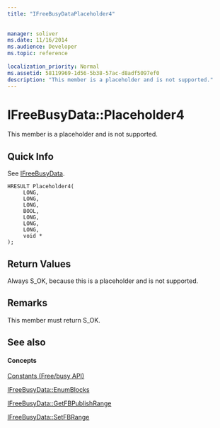 ```yaml
---
title: "IFreeBusyDataPlaceholder4"
 
 
manager: soliver
ms.date: 11/16/2014
ms.audience: Developer
ms.topic: reference
 
localization_priority: Normal
ms.assetid: 58119969-1d56-5b38-57ac-d8adf5097ef0
description: "This member is a placeholder and is not supported."
---
```


# IFreeBusyData::Placeholder4

This member is a placeholder and is not supported.
  
## Quick Info

See [IFreeBusyData](ifreebusydata.md).
  
```
HRESULT Placeholder4( 
     LONG, 
     LONG,  
     LONG,  
     BOOL, 
     LONG, 
     LONG,  
     LONG, 
     void * 
);

```

## Return Values

Always S_OK, because this is a placeholder and is not supported.
  
## Remarks

This member must return S_OK.
  
## See also

#### Concepts

[Constants (Free/busy API)](constants-free-busy-api.md)
  
[IFreeBusyData::EnumBlocks](ifreebusydata-enumblocks.md)
  
[IFreeBusyData::GetFBPublishRange](ifreebusydata-getfbpublishrange.md)
  
[IFreeBusyData::SetFBRange](ifreebusydata-setfbrange.md)

